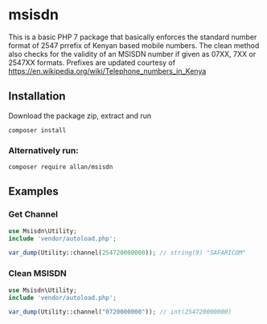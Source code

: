 # msisdn
This is a basic PHP 7 package that basically enforces the standard number format of 2547 prrefix of Kenyan based mobile numbers. The clean method also checks for the validity of an MSISDN number if given as 07XX, 7XX or 2547XX formats. Prefixes are updated courtesy of https://en.wikipedia.org/wiki/Telephone_numbers_in_Kenya

## Installation

Download the package zip, extract and run 

```
composer install
```

### Alternatively run: 
```
composer require allan/msisdn
```

## Examples

### Get Channel

```php
use Msisdn\Utility;
include 'vendor/autoload.php';

var_dump(Utility::channel(254720000000)); // string(9) "SAFARICOM"
```

### Clean MSISDN

```php
use Msisdn\Utility;
include 'vendor/autoload.php';

var_dump(Utility::channel("0720000000")); // int(254720000000)
```
